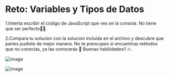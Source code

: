 # Reto: Variables y Tipos de Datos

1.Intenta escribir el código de JavaScript que ves en la consola. No tiene que ser perfecto🧑‍💻.

2.Compara tu solucion con la solucion incluida en el archivo y descubre que partes pudiste de mejor manera. No te preocupes si encuentras métodos que no conocias, ya las conocerás 🙌 Buenas habilidades!! 🔥.

![image](https://kajabi-storefronts-production.kajabi-cdn.com/kajabi-storefronts-production/file-uploads/site/2147489095/products/8f1ff2-82ce-6378-f522-706d6520623_Variables_y_tipos_de_datos.png)

![image](https://kajabi-storefronts-production.kajabi-cdn.com/kajabi-storefronts-production/file-uploads/site/2147489095/products/8fe6e0f-08c1-405f-1526-41c34de5bca2_com.jfif)
